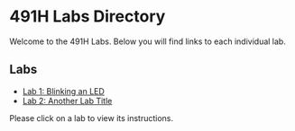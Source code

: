 # 491H Labs Directory

Welcome to the 491H Labs. Below you will find links to each individual lab.

## Labs

- [Lab 1: Blinking an LED](lab1/lab1.md)
- [Lab 2: Another Lab Title](lab2/lab2.md)

Please click on a lab to view its instructions.
